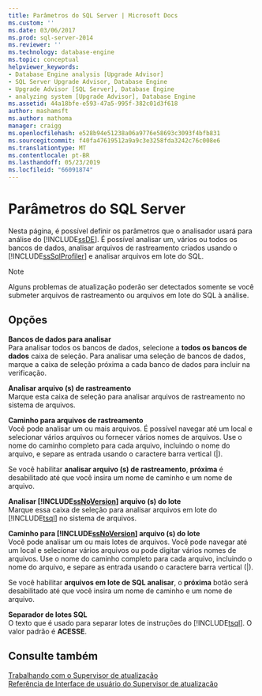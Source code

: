 ```yaml
---
title: Parâmetros do SQL Server | Microsoft Docs
ms.custom: ''
ms.date: 03/06/2017
ms.prod: sql-server-2014
ms.reviewer: ''
ms.technology: database-engine
ms.topic: conceptual
helpviewer_keywords:
- Database Engine analysis [Upgrade Advisor]
- SQL Server Upgrade Advisor, Database Engine
- Upgrade Advisor [SQL Server], Database Engine
- analyzing system [Upgrade Advisor], Database Engine
ms.assetid: 44a18bfe-e593-47a5-995f-382c01d3f618
author: mashamsft
ms.author: mathoma
manager: craigg
ms.openlocfilehash: e528b94e51238a06a9776e58693c3093f4bfb831
ms.sourcegitcommit: f40fa47619512a9a9c3e3258fda3242c76c008e6
ms.translationtype: MT
ms.contentlocale: pt-BR
ms.lasthandoff: 05/23/2019
ms.locfileid: "66091874"
---
```

# <a name="sql-server-parameters"></a>Parâmetros do SQL Server
  Nesta página, é possível definir os parâmetros que o analisador usará para análise do [!INCLUDE[ssDE](../../includes/ssde-md.md)]. É possível analisar um, vários ou todos os bancos de dados, analisar arquivos de rastreamento criados usando o [!INCLUDE[ssSqlProfiler](../../includes/sssqlprofiler-md.md)] e analisar arquivos em lote do SQL.  
  
> [!NOTE]  
>  Alguns problemas de atualização poderão ser detectados somente se você submeter arquivos de rastreamento ou arquivos em lote do SQL à análise.  
  
## <a name="options"></a>Opções  
 **Bancos de dados para analisar**  
 Para analisar todos os bancos de dados, selecione a **todos os bancos de dados** caixa de seleção. Para analisar uma seleção de bancos de dados, marque a caixa de seleção próxima a cada banco de dados para incluir na verificação.  
  
 **Analisar arquivo (s) de rastreamento**  
 Marque esta caixa de seleção para analisar arquivos de rastreamento no sistema de arquivos.  
  
 **Caminho para arquivos de rastreamento**  
 Você pode analisar um ou mais arquivos. É possível navegar até um local e selecionar vários arquivos ou fornecer vários nomes de arquivos. Use o nome do caminho completo para cada arquivo, incluindo o nome do arquivo, e separe as entrada usando o caractere barra vertical (|).  
  
 Se você habilitar **analisar arquivo (s) de rastreamento**, **próxima** é desabilitado até que você insira um nome de caminho e um nome de arquivo.  
  
 **Analisar [!INCLUDE[ssNoVersion](../../includes/ssnoversion-md.md)] arquivo (s) do lote**  
 Marque essa caixa de seleção para analisar arquivos em lote do [!INCLUDE[tsql](../../includes/tsql-md.md)] no sistema de arquivos.  
  
 **Caminho para [!INCLUDE[ssNoVersion](../../includes/ssnoversion-md.md)] arquivo (s) do lote**  
 Você pode analisar um ou mais lotes de arquivos. Você pode navegar até um local e selecionar vários arquivos ou pode digitar vários nomes de arquivos. Use o nome do caminho completo para cada arquivo, incluindo o nome do arquivo, e separe as entrada usando o caractere barra vertical (|).  
  
 Se você habilitar **arquivos em lote de SQL analisar**, o **próxima** botão será desabilitado até que você insira um nome de caminho e um nome de arquivo.  
  
 **Separador de lotes SQL**  
 O texto que é usado para separar lotes de instruções do [!INCLUDE[tsql](../../includes/tsql-md.md)]. O valor padrão é **ACESSE**.  
  
## <a name="see-also"></a>Consulte também  
 [Trabalhando com o Supervisor de atualização](../../../2014/sql-server/install/working-with-upgrade-advisor.md)   
 [Referência de Interface de usuário do Supervisor de atualização](../../../2014/sql-server/install/upgrade-advisor-user-interface-reference.md)  
  
  
